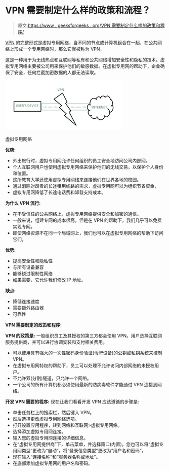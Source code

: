 # VPN 需要制定什么样的政策和流程？

> 原文:[https://www . geeksforgeeks . org/VPN 需要制定什么样的政策和程序/](https://www.geeksforgeeks.org/what-kind-of-policies-and-procedures-needed-to-be-developed-for-vpn/)

[VPN](https://www.geeksforgeeks.org/virtual-private-network-vpn-introduction/) 的完整形式是虚拟专用网络，当不同的节点或计算机组合在一起，在公共网络上形成一个专用网络时，那么它就被称为 VPN，

这是一种用于为无线热点和互联网等私有和公共网络增加安全性和隐私的技术。虚拟专用网络主要被公司用来保护他们的敏感数据。在虚拟专用网的帮助下，企业确保了安全，任何拦截加密数据的人都无法读取。

![](img/f307b35fe26a28de70e2676bb642385d.png)

虚拟专用网络

**优势:**

*   外出旅行时，虚拟专用网允许任何组织的员工安全地访问公司内部网。
*   个人互联网用户也使用虚拟专用网络来保护他们的无线交易，以保护个人身份和位置。
*   这所教育大学还使用虚拟专用网络来连接他们在世界各地的校园。
*   通过消除对昂贵的长途租用线路的需求，虚拟专用网可以为组织节省资金，
*   虚拟专用网降低了长途电话费和卸载支持成本。

**为什么 VPN 流行:**

*   在不受信任的公共网络上，虚拟专用网络提供安全和加密的通信。
*   一般来说，组建专网的成本很高，但是在 VPN 的帮助下，我们几乎可以免费实现专网。
*   即使网络资源不在同一个局域网上，我们也可以在虚拟专用网络的帮助下访问它们。

**优势:**

*   提高安全性和隐私性
*   与所有设备兼容
*   能够绕过限制性网络
*   如果需要，它允许我们修改 IP 地址。

**缺点:**

*   降低连接速度
*   需要额外路由器
*   可靠性

**VPN 需要制定的政策和程序:**

**VPN 的政策是:**
一般组织员工及其授权的第三方都会使用 VPN。用户选择互联网服务提供商，并可以进行协调安装和支付相关费用。

*   可以使用具有强大的一次性密码身份验证(令牌设备)的公钥或私钥系统来控制 VPN。
*   在虚拟专用网特权的帮助下，员工可以处理不允许访问内部网络的未授权用户。
*   不允许双(分割)隧道，只允许一个网络。
*   一个公司的所有计算机都必须使用最新的防病毒软件才能通过 VPN 连接到网络。

**开发 VPN 需要的程序:**
现在让我们看看开发 VPN 应该遵循的步骤是:

*   单击任务栏上的搜索栏，然后键入 VPN。
*   然后选择更改虚拟专用网络选项。
*   打开设置应用程序，转到网络和互联网>虚拟专用网络。
*   选择添加虚拟专用网连接。
*   输入您的虚拟专用网连接的详细信息。
*   在“虚拟专用网提供商”下，单击菜单，并选择窗口(内置)。您也可以将“虚拟专用网类型”更改为“自动”，将“登录信息类型”更改为“用户名和密码”。
*   现在输入“连接名称”和“服务器名称或地址”。
*   在底部添加虚拟专用网的用户名和密码。